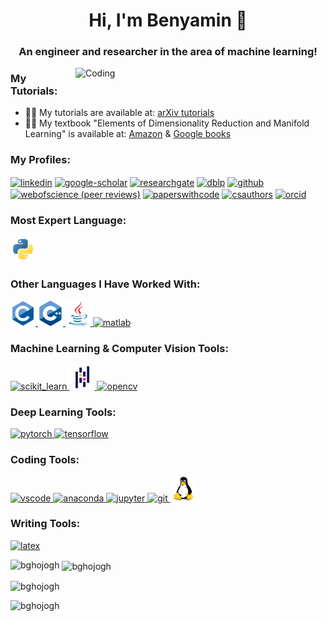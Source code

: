 <h1 align="center">Hi, I'm Benyamin 👋</h1>
<h3 align="center">An engineer and researcher in the area of machine learning!</h3>
<img align="right" alt="Coding" width="400" src="https://cdn.dribbble.com/users/1162077/screenshots/3848914/programmer.gif">

<h3 align="left">My Tutorials:</h3>

- 👨‍💻 My tutorials are available at: <a href="https://arxiv.org/search/advanced?advanced=&terms-0-operator=AND&terms-0-term=Ghojogh%2C+B&terms-0-field=author&terms-1-operator=AND&terms-1-term=Tutorial&terms-1-field=title&classification-physics_archives=all&classification-include_cross_list=include&date-filter_by=all_dates&date-year=&date-from_date=&date-to_date=&date-date_type=submitted_date&abstracts=show&size=50&order=-announced_date_first">arXiv tutorials</a>
- 👨‍💻 My textbook "Elements of Dimensionality Reduction and Manifold Learning" is available at: <a href="https://www.amazon.co.uk/Elements-Dimensionality-Reduction-Manifold-Learning/dp/3031106016">Amazon</a> & <a href="https://www.google.ca/books/edition/Elements_of_Dimensionality_Reduction_and/nyM5zwEACAAJ?hl=en&kptab=overview">Google books</a>

<h3 align="left">My Profiles:</h3>
<p align="left">
<a href="https://www.linkedin.com/in/benyamin-ghojogh-97423276/" target="blank"><img align="center" src="https://raw.githubusercontent.com/rahuldkjain/github-profile-readme-generator/master/src/images/icons/Social/linked-in-alt.svg" alt="linkedin" height="30" width="30" /></a>
<a href="https://scholar.google.com/citations?user=U8qAL-0AAAAJ&hl=en" target="blank"><img align="center" src="https://upload.wikimedia.org/wikipedia/commons/thumb/c/c7/Google_Scholar_logo.svg/2048px-Google_Scholar_logo.svg.png" alt="google-scholar" height="40" width="40" /></a>
<a href="https://www.researchgate.net/profile/Benyamin-Ghojogh" target="blank"><img align="center" src="https://upload.wikimedia.org/wikipedia/commons/thumb/5/5e/ResearchGate_icon_SVG.svg/1200px-ResearchGate_icon_SVG.svg.png" alt="researchgate" height="30" width="30" /></a>
<a href="https://dblp.org/pid/205/2826.html" target="blank"><img align="center" src="https://dblp.org/img/dblp.icon.192x192.png" alt="dblp" height="40" width="40" /></a>
<a href="https://github.com/bghojogh" target="blank"><img align="center" src="https://www.kindpng.com/picc/m/255-2558173_github-logo-png-transparent-png.png" alt="github" height="40" width="40" /></a>
<a href="https://www.webofscience.com/wos/author/record/809583" target="blank"><img align="center" src="https://yt3.ggpht.com/lOiMqL4UN4910SlRv1sSYUKCAhc6j4jJIhkVdRX_kCeoiOSYpi35mYaXchXLNNGbRBAqIahD=s900-c-k-c0x00ffffff-no-rj" alt="webofscience (peer reviews)" height="50" width="50" /></a>
<a href="https://paperswithcode.com/search?q=author%3ABenyamin+Ghojogh" target="blank"><img align="center" src="https://paperswithcode.com/static/logo.png" alt="paperswithcode" height="40" width="40" /></a>
<a href="https://www.csauthors.net/benyamin-ghojogh/" target="blank"><img align="center" src="https://pbs.twimg.com/profile_images/634282481735348224/23QP30-9_400x400.png" alt="csauthors" height="40" width="40" /></a>
<a href="https://orcid.org/0000-0002-9617-291X" target="blank"><img align="center" src="https://upload.wikimedia.org/wikipedia/commons/thumb/0/06/ORCID_iD.svg/2048px-ORCID_iD.svg.png" alt="orcid" height="30" width="30" /></a>
  
<h3 align="left">Most Expert Language:</h3>

<a href="https://www.python.org" target="_blank" rel="noreferrer"> <img src="https://raw.githubusercontent.com/devicons/devicon/master/icons/python/python-original.svg" alt="python" width="40" height="40"/> </a>

<h3 align="left">Other Languages I Have Worked With:</h3>

<a href="https://www.cprogramming.com/" target="_blank" rel="noreferrer"> <img src="https://raw.githubusercontent.com/devicons/devicon/master/icons/c/c-original.svg" alt="c" width="40" height="40"/> </a> 
<a href="https://www.w3schools.com/cpp/" target="_blank" rel="noreferrer"> <img src="https://raw.githubusercontent.com/devicons/devicon/master/icons/cplusplus/cplusplus-original.svg" alt="cplusplus" width="40" height="40"/> </a> 
<a href="https://www.java.com" target="_blank" rel="noreferrer"> <img src="https://raw.githubusercontent.com/devicons/devicon/master/icons/java/java-original.svg" alt="java" width="40" height="40"/> 
<a href="https://www.mathworks.com/" target="_blank" rel="noreferrer"> <img src="https://upload.wikimedia.org/wikipedia/commons/2/21/Matlab_Logo.png" alt="matlab" width="40" height="40"/> </a>

<h3 align="left">Machine Learning & Computer Vision Tools:</h3>

<a href="https://scikit-learn.org/" target="_blank" rel="noreferrer"> <img src="https://upload.wikimedia.org/wikipedia/commons/0/05/Scikit_learn_logo_small.svg" alt="scikit_learn" width="40" height="40"/> </a>
<a href="https://pandas.pydata.org/" target="_blank" rel="noreferrer"> <img src="https://raw.githubusercontent.com/devicons/devicon/2ae2a900d2f041da66e950e4d48052658d850630/icons/pandas/pandas-original.svg" alt="pandas" width="40" height="40"/> </a>
<a href="https://opencv.org/" target="_blank" rel="noreferrer"> <img src="https://www.vectorlogo.zone/logos/opencv/opencv-icon.svg" alt="opencv" width="40" height="40"/> </a>

<h3 align="left">Deep Learning Tools:</h3>

<a href="https://pytorch.org/" target="_blank" rel="noreferrer"> <img src="https://www.vectorlogo.zone/logos/pytorch/pytorch-icon.svg" alt="pytorch" width="40" height="40"/> </a> 
<a href="https://www.tensorflow.org" target="_blank" rel="noreferrer"> <img src="https://www.vectorlogo.zone/logos/tensorflow/tensorflow-icon.svg" alt="tensorflow" width="40" height="40"/> </a>

<h3 align="left">Coding Tools:</h3>

<a href="https://code.visualstudio.com/" target="_blank" rel="noreferrer"> <img src="https://upload.wikimedia.org/wikipedia/commons/thumb/9/9a/Visual_Studio_Code_1.35_icon.svg/2048px-Visual_Studio_Code_1.35_icon.svg.png" alt="vscode" width="40" height="40"/> </a>
<a href="https://www.anaconda.com/" target="_blank" rel="noreferrer"> <img src="https://www.nicepng.com/png/detail/85-851058_anaconda-icon-anaconda-python-icon.png" alt="anaconda" width="40" height="40"/> </a>
<a href="https://jupyter.org/" target="_blank" rel="noreferrer"> <img src="https://upload.wikimedia.org/wikipedia/commons/thumb/3/38/Jupyter_logo.svg/1200px-Jupyter_logo.svg.png" alt="jupyter" width="40" height="40"/> </a>
<a href="https://git-scm.com/" target="_blank" rel="noreferrer"> <img src="https://www.vectorlogo.zone/logos/git-scm/git-scm-icon.svg" alt="git" width="40" height="40"/> </a> <a href="https://www.linux.org/" target="_blank" rel="noreferrer"> <img src="https://raw.githubusercontent.com/devicons/devicon/master/icons/linux/linux-original.svg" alt="linux" width="40" height="40"/> </a>     </p>

<h3 align="left">Writing Tools:</h3>

<a href="https://www.latex-project.org/" target="_blank" rel="noreferrer"> <img src="https://upload.wikimedia.org/wikipedia/commons/thumb/9/92/LaTeX_logo.svg/1200px-LaTeX_logo.svg.png" alt="latex" width="100" height="40"/> </a>

<p><img align="left" src="https://github-readme-stats.vercel.app/api/top-langs?username=bghojogh&show_icons=true&locale=en&layout=compact" alt="bghojogh" /></p>

<p>&nbsp;<img align="center" src="https://github-readme-stats.vercel.app/api?username=bghojogh&show_icons=true&locale=en" alt="bghojogh" /></p>

<p><img align="center" src="https://github-readme-streak-stats.herokuapp.com/?user=bghojogh&" alt="bghojogh" /></p>

<p align="left"> <img src="https://komarev.com/ghpvc/?username=bghojogh&label=Profile%20views&color=0e75b6&style=flat" alt="bghojogh" /> </p>

<!-- 
https://www.youtube.com/watch?v=G-EGDH50hGE
https://rahuldkjain.github.io/gh-profile-readme-generator/
-->

